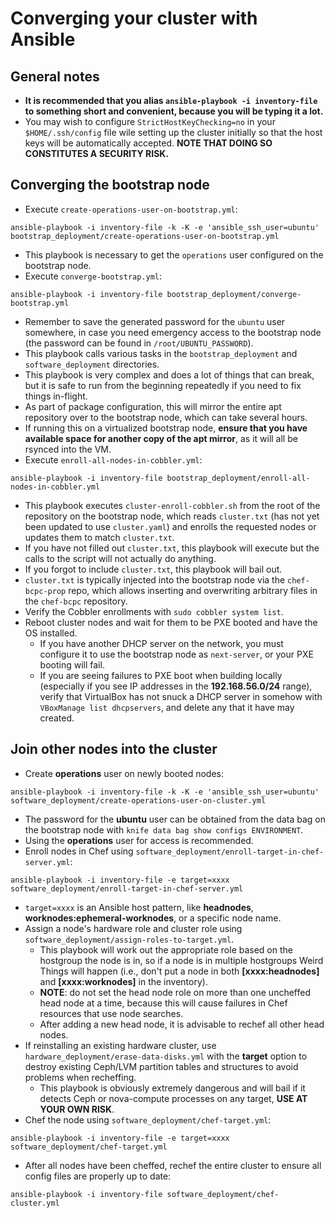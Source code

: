 Converging your cluster with Ansible
===

General notes
---
* **It is recommended that you alias `ansible-playbook -i inventory-file` to something short and convenient, because you will be typing it a lot.**
* You may wish to configure `StrictHostKeyChecking=no` in your `$HOME/.ssh/config` file wile setting up the cluster initially so that the host keys will be automatically accepted. **NOTE THAT DOING SO CONSTITUTES A SECURITY RISK.**

Converging the bootstrap node
---
* Execute `create-operations-user-on-bootstrap.yml`:
```
ansible-playbook -i inventory-file -k -K -e 'ansible_ssh_user=ubuntu' bootstrap_deployment/create-operations-user-on-bootstrap.yml
```
  * This playbook is necessary to get the `operations` user configured on the bootstrap node.
* Execute `converge-bootstrap.yml`:
```
ansible-playbook -i inventory-file bootstrap_deployment/converge-bootstrap.yml
```
  * Remember to save the generated password for the `ubuntu` user somewhere, in case you need emergency access to the bootstrap node (the password can be found in `/root/UBUNTU_PASSWORD`).
  * This playbook calls various tasks in the `bootstrap_deployment` and `software_deployment` directories.
  * This playbook is very complex and does a lot of things that can break, but it is safe to run from the beginning repeatedly if you need to fix things in-flight.
  * As part of package configuration, this will mirror the entire apt repository over to the bootstrap node, which can take several hours.
  * If running this on a virtualized bootstrap node, **ensure that you have available space for another copy of the apt mirror**, as it will all be rsynced into the VM.
* Execute `enroll-all-nodes-in-cobbler.yml`:
```
ansible-playbook -i inventory-file bootstrap_deployment/enroll-all-nodes-in-cobbler.yml
```
  * This playbook executes `cluster-enroll-cobbler.sh` from the root of the repository on the bootstrap node, which reads `cluster.txt` (has not yet been updated to use `cluster.yaml`) and enrolls the requested nodes or updates them to match `cluster.txt`.
  * If you have not filled out `cluster.txt`, this playbook will execute but the calls to the script will not actually do anything.
  * If you forgot to include `cluster.txt`, this playbook will bail out.
  * `cluster.txt` is typically injected into the bootstrap node via the `chef-bcpc-prop` repo, which allows inserting and overwriting arbitrary files in the `chef-bcpc` repository.
  * Verify the Cobbler enrollments with `sudo cobbler system list`.
* Reboot cluster nodes and wait for them to be PXE booted and have the OS installed.
  * If you have another DHCP server on the network, you must configure it to use the bootstrap node as `next-server`, or your PXE booting will fail.
  * If you are seeing failures to PXE boot when building locally (especially if you see IP addresses in the **192.168.56.0/24** range), verify that VirtualBox has not snuck a DHCP server in somehow with `VBoxManage list dhcpservers`, and delete any that it have may created.

Join other nodes into the cluster
---
* Create **operations** user on newly booted nodes:
```
ansible-playbook -i inventory-file -k -K -e 'ansible_ssh_user=ubuntu' software_deployment/create-operations-user-on-cluster.yml
```
  * The password for the **ubuntu** user can be obtained from the data bag on the bootstrap node with `knife data bag show configs ENVIRONMENT`.
  * Using the **operations** user for access is recommended.
* Enroll nodes in Chef using `software_deployment/enroll-target-in-chef-server.yml`:
```
ansible-playbook -i inventory-file -e target=xxxx software_deployment/enroll-target-in-chef-server.yml
```
  * `target=xxxx` is an Ansible host pattern, like **headnodes**, **worknodes:ephemeral-worknodes**, or a specific node name.
* Assign a node's hardware role and cluster role using `software_deployment/assign-roles-to-target.yml`.
  * This playbook will work out the appropriate role based on the hostgroup the node is in, so if a node is in multiple hostgroups Weird Things will happen (i.e., don't put a node in both **[xxxx:headnodes]** and **[xxxx:worknodes]** in the inventory).
  * **NOTE**: do not set the head node role on more than one uncheffed head node at a time, because this will cause failures in Chef resources that use node searches.
  * After adding a new head node, it is advisable to rechef all other head nodes.
* If reinstalling an existing hardware cluster, use `hardware_deployment/erase-data-disks.yml` with the **target** option to destroy existing Ceph/LVM partition tables and structures to avoid problems when recheffing.
  * This playbook is obviously extremely dangerous and will bail if it detects Ceph or nova-compute processes on any target, **USE AT YOUR OWN RISK**.
* Chef the node using `software_deployment/chef-target.yml`:
```
ansible-playbook -i inventory-file -e target=xxxx software_deployment/chef-target.yml
```
* After all nodes have been cheffed, rechef the entire cluster to ensure all config files are properly up to date:
```
ansible-playbook -i inventory-file software_deployment/chef-cluster.yml
```
